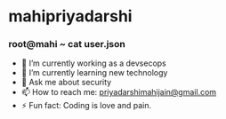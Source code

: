# mahipriyadarshi
### root@mahi ~ cat user.json

- 🔭 I’m currently working as a devsecops
- 🌱 I’m currently learning new technology
- 💬 Ask me about security 
- 📫 How to reach me: priyadarshimahijain@gmail.com
- ⚡ Fun fact: Coding is love and pain.
